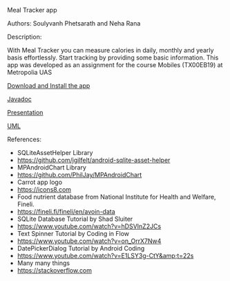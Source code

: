 Meal Tracker app

Authors: Soulyvanh Phetsarath and Neha Rana

Description:

With Meal Tracker you can measure calories in daily, monthly and yearly basis effortlessly. Start tracking by providing some basic information. 
This app was developed as an assignment for the course Mobiles (TX00EB19) at Metropolia UAS

[Download and Install the app](https://docs.google.com/document/d/1hTd2F4XxwjFy23seDv31Z3XPdi6KERoRRv1-UbocQlo/edit)

[Javadoc](https://users.metropolia.fi/~soulyvap/Javadoc/)

[Presentation](https://metropoliafi.sharepoint.com/:p:/r/sites/Mobiles20932/_layouts/15/Doc.aspx?sourcedoc=%7B3E81068F-F85F-4D6D-A218-0D21D2FD431B%7D&file=Meal%20Tracker%20Final%20Presentation.pptx&action=edit&mobileredirect=true)

[UML](https://drive.google.com/file/d/1SU6mYIADX4an0A3pHXlzSnWs0MtyzFe2/view)

References:

- SQLiteAssetHelper Library
- https://github.com/jgilfelt/android-sqlite-asset-helper
- MPAndroidChart Library
- https://github.com/PhilJay/MPAndroidChart
- Carrot app logo
- https://icons8.com
- Food nutrient database from National Institute for Health and Welfare, Fineli.
- https://fineli.fi/fineli/en/avoin-data
- SQLite Database Tutorial by Shad Sluiter
- https://www.youtube.com/watch?v=hDSVInZ2JCs
- Text Spinner Tutorial by Coding in Flow
- https://www.youtube.com/watch?v=on_OrrX7Nw4
- DatePickerDialog Tutorial by Android Coding
- https://www.youtube.com/watch?v=E1LSY3g-CtY&amp;t=22s
- Many many things
- https://stackoverflow.com


